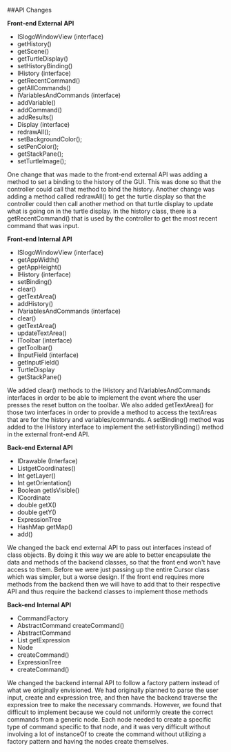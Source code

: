 ##API Changes

**Front-end External API**

* ISlogoWindowView (interface)
 * getHistory()
 * getScene()
 * getTurtleDisplay()
 * setHistoryBinding()
* IHistory (interface)
 * getRecentCommand()
 * getAllCommands()
* IVariablesAndCommands (interface)
 * addVariable()
 * addCommand()
 * addResults()
* Display (interface)
 * redrawAll();
 * setBackgroundColor();
 * setPenColor();
 * getStackPane();
 * setTurtleImage();


One change that was made to the front-end external API was adding a method to set a binding to the history of the GUI. This was done so that the controller could call that method to bind the history. Another change was adding a method called redrawAll() to get the turtle display so that the controller could then call another method on that turtle display to update what is going on in the turtle display. In the history class, there is a getRecentCommand() that is used by the controller to get the most recent command that was input.

**Front-end Internal API**

* ISlogoWindowView (interface)
 * getAppWidth()
 * getAppHeight()
 * IHistory (interface)
 * setBinding()
 * clear()
 * getTextArea()
 * addHistory()
* IVariablesAndCommands (interface)
 * clear()
 * getTextArea()
 * updateTextArea()
* IToolbar (interface)
 * getToolbar()
* IInputField (interface)
 * getInputField()
* TurtleDisplay
 * getStackPane()

We added clear() methods to the IHistory and IVariablesAndCommands interfaces in order to be able to implement the event where the user presses the reset button on the toolbar. We also added getTextArea() for those two interfaces in order to provide a method to access the textAreas that are for the history and variables/commands. A setBinding() method was added to the IHistory interface to implement the setHistoryBinding() method in the external front-end API.

**Back-end External API**

* IDrawable (Interface)
 * List<ICoordinate>getCoordinates()
 * Int getLayer()
 * Int getOrientation()
 * Boolean getIsVisible()
* ICoordinate
 * double getX()
 * double getY()
* ExpressionTree
 * HashMap getMap()
 * add()

We changed the back end external API to pass out interfaces instead of class objects. By doing it this way we are able to better encapsulate the data and methods of the backend classes, so that the front end won't have access to them. Before we were just passing up the entire Cursor class which was simpler, but a worse design. If the front end requires more methods from the backend then we will have to add that to their respective API and thus require the backend classes to implement those methods

**Back-end Internal API**

* CommandFactory
 * AbstractCommand createCommand()
* AbstractCommand
 * List getExpression
* Node
 * createCommand()
* ExpressionTree
 * createCommand()

We changed the backend internal API to follow a factory pattern instead of what we originally envisioned. We had originally planned to parse the user input, create and expression tree, and then have the backend traverse the expression tree to make the necessary commands. However, we found that difficult to implement because we could not uniformly create the correct commands from a generic node. Each node needed to create a specific type of command specific to that node, and it was very difficult without involving a lot of instanceOf to create the command without utilizing a factory pattern and having the nodes create themselves. 